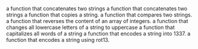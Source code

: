  a function that concatenates two strings
a function that concatenates two strings
a function that copies a string.
 a function that compares two strings.
 a function that reverses the content of an array of integers.
a function that changes all lowercase letters of a string to uppercase
 a function that capitalizes all words of a string
a function that encodes a string into 1337.
 a function that encodes a string using rot13.

